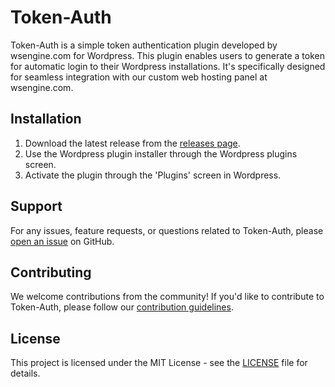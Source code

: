 # Token-Auth

Token-Auth is a simple token authentication plugin developed by wsengine.com for Wordpress. This plugin enables users to generate a token for automatic login to their Wordpress installations. It's specifically designed for seamless integration with our custom web hosting panel at wsengine.com.

## Installation

1. Download the latest release from the [releases page](https://github.com/wsengine/token-auth/releases).
2. Use the Wordpress plugin installer through the Wordpress plugins screen.
3. Activate the plugin through the 'Plugins' screen in Wordpress.

## Support

For any issues, feature requests, or questions related to Token-Auth, please [open an issue](https://github.com/wsengine/token-auth/issues) on GitHub. 

## Contributing

We welcome contributions from the community! If you'd like to contribute to Token-Auth, please follow our [contribution guidelines](CONTRIBUTING.md).

## License

This project is licensed under the MIT License - see the [LICENSE](LICENSE) file for details.
